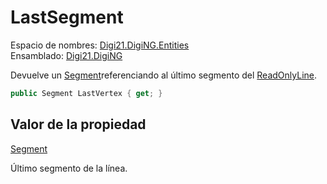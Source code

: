 # LastSegment

Espacio de nombres: [Digi21.DigiNG.Entities](/digi3d-net/programacion/.net/referencia/digi21.diging/digi21.diging.entities/)  
Ensamblado: [Digi21.DigiNG](/digi3d-net/programacion/.net/referencia/digi21.diging.plugin/digi21.diging/)

Devuelve un [Segment](../../../digi21.math/segment.md)referenciando al último segmento del [ReadOnlyLine](/digi3d-net/programacion/.net/referencia/digi21.diging/digi21.diging.entities/clases/readonlyline/).

```csharp
public Segment LastVertex { get; }
```

## Valor de la propiedad

[Segment](/digi3d-net/programacion/.net/referencia/digi21.diging/digi21.math/clases/segment.md)

Último segmento de la línea.




